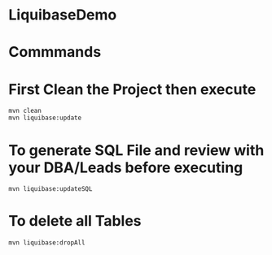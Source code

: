 # LiquibaseDemo
 # Commmands
 # First Clean the Project then execute 
    mvn clean
    mvn liquibase:update
 
 # To generate SQL File and review with your DBA/Leads before executing 
    mvn liquibase:updateSQL

 # To delete all Tables
    mvn liquibase:dropAll
